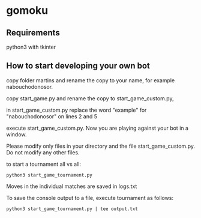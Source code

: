 # gomoku

## Requirements

python3 with tkinter

## How to start developing your own bot

copy folder martins and rename the copy to your name, for example nabouchodonosor.

copy start_game.py and rename the copy to start_game_custom.py,

in start_game_custom.py replace the word "example" for "nabouchodonosor" on lines 2 and 5

execute start_game_custom.py. Now you are playing against your bot in a window.

Please modify only files in your directory and the file start_game_custom.py. Do not modify any other files.

to start a tournament all vs all:

```
python3 start_game_tournament.py
```

Moves in the individual matches are saved in logs.txt

To save the console output to a file, execute tournament as follows:

```
python3 start_game_tournament.py | tee output.txt
```
